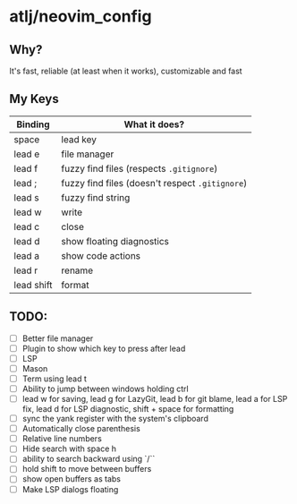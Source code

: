 # atlj/neovim_config

## Why?

It's fast, reliable (at least when it works), customizable and fast

## My Keys

| Binding | What it does? |
| --- | --- |
| space | lead key |
| lead e | file manager |
| lead f | fuzzy find files (respects `.gitignore`) |
| lead ; | fuzzy find files (doesn't respect `.gitignore`)|
| lead s | fuzzy find string |
| lead w | write |
| lead c | close |
| lead d | show floating diagnostics |
| lead a | show code actions |
| lead r | rename |
| lead shift | format |

## TODO:

- [ ] Better file manager
- [ ] Plugin to show which key to press after lead
- [ ] LSP
- [ ] Mason
- [ ] Term using lead t
- [ ] Ability to jump between windows holding ctrl
- [ ] lead w for saving, lead g for LazyGit, lead b for git blame, lead a for LSP fix, lead d for LSP diagnostic, shift + space for formatting
- [ ] sync the yank register with the system's clipboard
- [ ] Automatically close parenthesis
- [ ] Relative line numbers
- [ ] Hide search with space h
- [ ] ability to search backward using `/``
- [ ] hold shift to move between buffers
- [ ] show open buffers as tabs
- [ ] Make LSP dialogs floating
